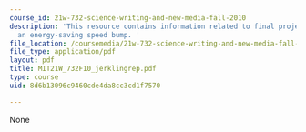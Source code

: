 ```yaml
---
course_id: 21w-732-science-writing-and-new-media-fall-2010
description: 'This resource contains information related to final project - jerkling:
  an energy-saving speed bump. '
file_location: /coursemedia/21w-732-science-writing-and-new-media-fall-2010/8d6b13096c9460cde4da8cc3cd1f7570_MIT21W_732F10_jerklingrep.pdf
file_type: application/pdf
layout: pdf
title: MIT21W_732F10_jerklingrep.pdf
type: course
uid: 8d6b13096c9460cde4da8cc3cd1f7570

---
```

None